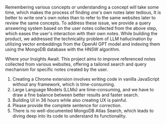 Remembering various concepts or understanding a concept will take some time, which makes the process of finding one's own notes later tedious, It is better to write one's own notes than to refer to the same websites later to review the same concepts. To address these issue, we provide a query answering system based on the user notes collected from the above step, which eases the user's interaction with their own notes. While building the product, we addressed the technicality problem of LLM hallucination by utilizing vector embeddings from the OpenAI GPT model and indexing them using the MongoDB database with the HNSW algorithm.

Where your Insights Await. This project aims to improve referenced notes collected from various websites, offering a tailored search and query mechanism for specific notes created by the user.
1) Creating a Chrome extension involves writing code in vanilla JavaScript without any framework, which is time-consuming.
2) Large Language Models (LLMs) are time-consuming, and we have to draw a fine balance between better results and faster search.
3) Building UI in 36 hours while also creating UX is painful.
4) Please provide the complete sentence for correction.
5) There is no well-documented MongoDB Atlas Search, which leads to diving deep into its code to understand its functionality.